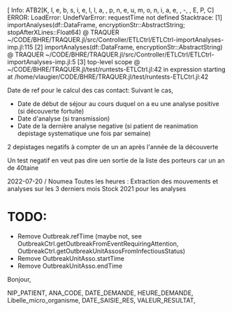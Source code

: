 [ Info: ATB2[K, l, e, b, s, i, e, l, l, a,  , p, n, e, u, m, o, n, i, a, e,  , -,  , E, P, C]
ERROR: LoadError: UndefVarError: requestTime not defined
Stacktrace:
 [1] importAnalyses(df::DataFrame, encryptionStr::AbstractString; stopAfterXLines::Float64)
   @ TRAQUER ~/CODE/BHRE/TRAQUER.jl/src/Controller/ETLCtrl/ETLCtrl-importAnalyses-imp.jl:115
 [2] importAnalyses(df::DataFrame, encryptionStr::AbstractString)
   @ TRAQUER ~/CODE/BHRE/TRAQUER.jl/src/Controller/ETLCtrl/ETLCtrl-importAnalyses-imp.jl:5
 [3] top-level scope
   @ ~/CODE/BHRE/TRAQUER.jl/test/runtests-ETLCtrl.jl:42
in expression starting at /home/vlaugier/CODE/BHRE/TRAQUER.jl/test/runtests-ETLCtrl.jl:42


Date de ref pour le calcul des cas contact:
Suivant le cas,
- Date de début de séjour au cours duquel on a eu une analyse positive (si découverte fortuite)
- Date d'analyse (si transmission)
- Date de la dernière analyse negative (si patient de reanimation depistage systematique une fois par semaine)

2 depistages negatifs à compter de un an après l'année de la découverte

Un test negatif en veut pas dire uen sortie de la liste des porteurs car un an de 40taine

2022-07-20 / Noumea
Toutes les heures : Extraction des mouvements et analyses sur les 3 derniers mois
Stock 2021 pour les analyses

# TODO:
- Remove Outbreak.refTime
(maybe not, see OutbreakCtrl.getOutbreakFromEventRequiringAttention, OutbreakCtrl.getOutbreakUnitAssosFromInfectiousStatus)
- Remove OutbreakUnitAsso.startTime
- Remove OutbreakUnitAsso.endTime



Bonjour,

NIP_PATIENT,
ANA_CODE,
DATE_DEMANDE,
HEURE_DEMANDE,
Libelle_micro_organisme,
DATE_SAISIE_RES,
VALEUR_RESULTAT,
